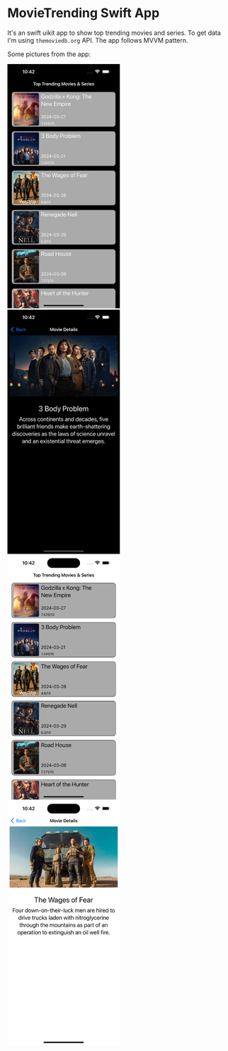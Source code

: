 #  MovieTrending Swift App
It's an swift uikit app to show top trending movies and series. To get data I'm using `themoviedb.org` API. The app follows MVVM pattern.

Some pictures from the app:

<img src='/pictures/list_darkmode.png ' height='550'>
<img src='/pictures/detail_darkmode.png ' height='550'>
<img src='/pictures/list_lightmode.png ' height='550'>
<img src='/pictures/detail_lightmode.png' height='550'>

